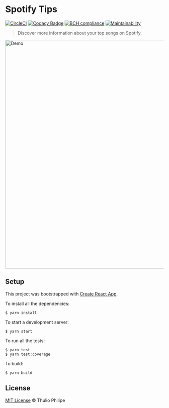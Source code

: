 # Spotify Tips

[![CircleCI](https://circleci.com/gh/thulioph/spotify-tips/tree/master.svg?style=svg)](https://circleci.com/gh/thulioph/spotify-tips/tree/master)
[![Codacy Badge](https://api.codacy.com/project/badge/Grade/da05f786e14944f6b1086db34ae21528)](https://www.codacy.com/app/thulioph/spotify-tips?utm_source=github.com&amp;utm_medium=referral&amp;utm_content=thulioph/spotify-tips&amp;utm_campaign=Badge_Grade)
[![BCH compliance](https://bettercodehub.com/edge/badge/thulioph/spotify-tips?branch=master)](https://bettercodehub.com/)
[![Maintainability](https://api.codeclimate.com/v1/badges/fb482bb25117eae7065b/maintainability)](https://codeclimate.com/repos/5bc55823dd50ff02a20007ca/maintainability)

> Discover more information about your top songs on Spotify.

<a href="https://spotify-tips.herokuapp.com"><img width="728" src="https://user-images.githubusercontent.com/2343288/47110712-f9204800-d227-11e8-803d-9ed9fe5f4595.png" alt="Demo"></a>

## Setup

This project was bootstrapped with [Create React App](https://github.com/facebook/create-react-app).

To install all the dependencies:

```shell
$ yarn install
```

To start a development server:

```shell
$ yarn start
```

To run all the tests:

```shell
$ yarn test
$ yarn test:coverage
```

To build:

```shell
$ yarn build
```

## License

[MIT License](https://thulioph.mit-license.org/) © Thulio Philipe